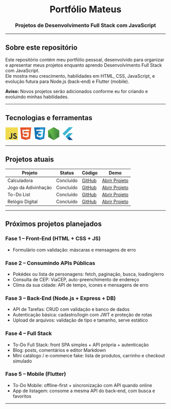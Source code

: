 <h1 align="center">Portfólio Mateus</h1>
<h3 align="center">Projetos de Desenvolvimento Full Stack com JavaScript</h3>

---

## Sobre este repositório
Este repositório contém meu portfólio pessoal, desenvolvido para organizar e apresentar meus projetos enquanto aprendo Desenvolvimento Full Stack com JavaScript.  
Ele mostra meu crescimento, habilidades em HTML, CSS, JavaScript, e evolução futura para Node.js (back-end) e Flutter (mobile).

**Aviso:** Novos projetos serão adicionados conforme eu for criando e evoluindo minhas habilidades.

---

## Tecnologias e ferramentas

<p align="left"> 
  <img src="https://raw.githubusercontent.com/devicons/devicon/master/icons/javascript/javascript-original.svg" alt="javascript" width="40" height="40"/>
  <img src="https://raw.githubusercontent.com/devicons/devicon/master/icons/html5/html5-original.svg" alt="html5" width="40" height="40"/>
  <img src="https://raw.githubusercontent.com/devicons/devicon/master/icons/css3/css3-original.svg" alt="css3" width="40" height="40"/>
  <img src="https://raw.githubusercontent.com/devicons/devicon/master/icons/nodejs/nodejs-original.svg" alt="nodejs" width="40" height="40"/>
  <img src="https://raw.githubusercontent.com/devicons/devicon/master/icons/flutter/flutter-original.svg" alt="flutter" width="40" height="40"/>
</p>

---

## Projetos atuais

| Projeto | Status | Código | Demo |
|---------|--------|--------|------|
| Calculadora | Concluído | [GitHub](https://github.com/kodinne/Portfolio-Mateus/tree/main/Front-end/calculadora) | [Abrir Projeto](https://kodinne.github.io/Portfolio-Mateus/Front-end/calculadora/) |
| Jogo da Adivinhação | Concluído | [GitHub](https://github.com/kodinne/Portfolio-Mateus/tree/main/Front-end/Jogo%20de%20adivinha%C3%A7%C3%A3o) | [Abrir Projeto](https://kodinne.github.io/Portfolio-Mateus/Front-end/Jogo%20de%20adivinha%C3%A7%C3%A3o/) |
| To-Do List | Concluído | [GitHub](https://github.com/kodinne/Portfolio-Mateus/tree/main/Front-end/To-Do%20com%20interface) | [Abrir Projeto](https://kodinne.github.io/Portfolio-Mateus/Front-end/To-Do%20com%20interface/) |
| Relógio Digital | Concluído | [GitHub](https://github.com/kodinne/Portfolio-Mateus/tree/main/Front-end/Rel%C3%B3gio%20Digital) | [Abrir Projeto](https://kodinne.github.io/Portfolio-Mateus/Front-end/Rel%C3%B3gio%20Digital/) |

---

## Próximos projetos planejados

### Fase 1 – Front-End (HTML + CSS + JS)
- Formulário com validação: máscaras e mensagens de erro  

### Fase 2 – Consumindo APIs Públicas
- Pokédex ou lista de personagens: fetch, paginação, busca, loading/erro  
- Consulta de CEP: ViaCEP, auto-preenchimento de endereço  
- Clima da sua cidade: API de tempo, ícones e mensagens de erro  

### Fase 3 – Back-End (Node.js + Express + DB)
- API de Tarefas: CRUD com validação e banco de dados  
- Autenticação básica: cadastro/login com JWT e proteção de rotas  
- Upload de arquivos: validação de tipo e tamanho, serve estático  

### Fase 4 – Full Stack
- To-Do Full Stack: front SPA simples + API própria + autenticação  
- Blog: posts, comentários e editor Markdown  
- Mini catálogo / e-commerce fake: lista de produtos, carrinho e checkout simulado  

### Fase 5 – Mobile (Flutter)
- To-Do Mobile: offline-first + sincronização com API quando online  
- App de listagem: consome a mesma API do back-end, com busca e favoritos  

---
